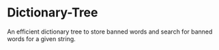 # Dictionary-Tree
An efficient dictionary tree to store banned words and search for banned words for a given string.
